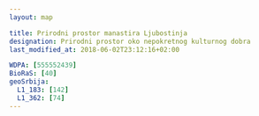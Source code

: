 ```yaml
---
layout: map

title: Prirodni prostor manastira Ljubostinja
designation: Prirodni prostor oko nepokretnog kulturnog dobra
last_modified_at: 2018-06-02T23:12:16+02:00

WDPA: [555552439]
BioRaS: [40]
geoSrbija:
  L1_183: [142]
  L1_362: [74]
---
```

